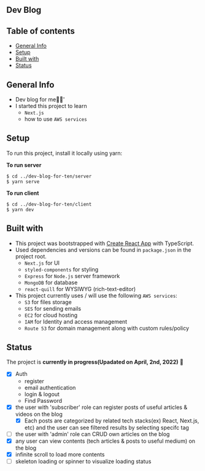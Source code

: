 ## Dev Blog

## Table of contents

- [General Info](#general-info)
- [Setup](#setup)
- [Built with](#built-with)
- [Status](#status)

## General Info

- Dev blog for me🦝✨'
- I started this project to learn 
  - `Next.js`
  - how to use `AWS services`

## Setup

To run this project, install it locally using yarn:

**To run server**

```
$ cd ../dev-blog-for-ten/server
$ yarn serve
```

**To run client**

```
$ cd ../dev-blog-for-ten/client
$ yarn dev
```

## Built with

- This project was bootstrapped with [Create React App](https://github.com/facebook/create-react-app) with TypeScript.
- Used dependencies and versions can be found in `package.json` in the project root.
  - `Next.js` for UI 
  - `styled-components` for styling
  - `Express` for `Node.js` server framework
  - `MongoDB` for database
  - `react-quill` for WYSIWYG (rich-text-editor)
- This project currently uses / will use the following `AWS services`:
  - `S3` for files storage
  - `SES` for sending emails
  - `EC2` for cloud hosting
  - `IAM` for Identity and access management
  - `Route 53` for domain management along with custom rules/policy

## Status

The project is **currently in progress(Upadated on April, 2nd, 2022)** 🐫

- [x] Auth
  - register
  - email authentication
  - login & logout
  - Find Password
- [x] the user with 'subscriber' role can register posts of useful articles & videos on the blog
  - [x] Each posts are categorized by related tech stacks(ex) React, Next.js, etc) and the user can see filtered results by selecting specifc tag
- [ ] the user with 'admin' role can CRUD own articles on the blog
- [x] any user can view contents (tech articles & posts to useful medium) on the blog
- [x] infinite scroll to load more contents
- [ ] skeleton loading or spinner to visualize loading status
